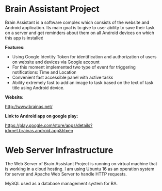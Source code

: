 Brain Assistant Project
======================
Brain Assistant is a software complex which consists of the website and Android application. Its main goal is to give to user ability to save their task on a server and get reminders about them on all Android devices on which this app is installed

**Features:**
- Using Google Identity Token for identification and authorization of users on website and devices via Google account
- For this moment implemented two type of event for triggering notifications: Time and Location
- Convenient fast accessible panel with active tasks
- Ability extremely fast to add an image to task based on the text of task title using Android device. 

**Website:**

http://www.brainas.net/

**Link to Android app on google play:**

https://play.google.com/store/apps/details?id=net.brainas.android.app&hl=en

Web Server Infrastructure
=========================

The Web Server of Brain Assistant Project is running on virtual machine that is working in a cloud hosting. I am using Ubuntu 16 as an operation system for server and Apache Web Server to handle HTTP requests.

MySQL used as a database management system for BA.
